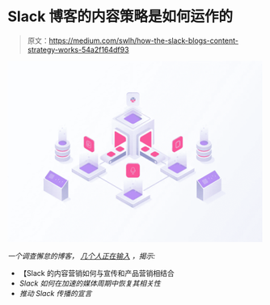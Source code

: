 # Slack 博客的内容策略是如何运作的

> 原文：<https://medium.com/swlh/how-the-slack-blogs-content-strategy-works-54a2f164df93>

![](img/b27ddeff0135e98f8299dc4b0b64e5e5.png)

*一个调查懈怠的博客，* [*几个人正在输入*](https://slackhq.com/) *，揭示:*

*   【Slack 的内容营销如何与宣传和产品营销相结合
*   *Slack 如何在加速的媒体周期中恢复其相关性*
*   *推动 Slack 传播的宣言*
